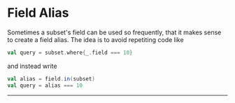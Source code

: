 # Field Alias

Sometimes a subset's field can be used so frequently, that it makes
sense to create a field alias. The idea is to avoid repetiting code like

```scala
val query = subset.where{_.field === 10}
```

and instead write

```scala
val alias = field.in(subset)
val query = alias === 10
```

* * *
